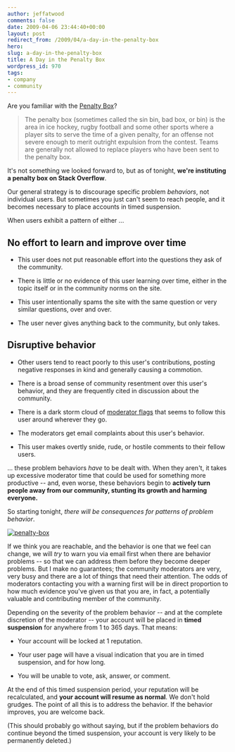 ```yaml
---
author: jeffatwood
comments: false
date: 2009-04-06 23:44:40+00:00
layout: post
redirect_from: /2009/04/a-day-in-the-penalty-box
hero: 
slug: a-day-in-the-penalty-box
title: A Day in the Penalty Box
wordpress_id: 970
tags:
- company
- community
---
```



Are you familiar with the [Penalty Box](http://en.wikipedia.org/wiki/Penalty_box)?





<blockquote>
The penalty box (sometimes called the sin bin, bad box, or bin) is the area in ice hockey, rugby football and some other sports where a player sits to serve the time of a given penalty, for an offense not severe enough to merit outright expulsion from the contest. Teams are generally not allowed to replace players who have been sent to the penalty box.
</blockquote>





It's not something we looked forward to, but as of tonight, **we're instituting a penalty box on Stack Overflow**.



Our general strategy is to discourage specific problem _behaviors_, not individual users. But sometimes you just can't seem to reach people, and it becomes necessary to place accounts in timed suspension.



When users exhibit a pattern of either ...





## No effort to learn and improve over time






  * This user does not put reasonable effort into the questions they ask of the community.

  * There is little or no evidence of this user learning over time, either in the topic itself or in the community norms on the site.

  * This user intentionally spams the site with the same question or very similar questions, over and over.

  * The user never gives anything back to the community, but only takes.






## Disruptive behavior









  * Other users tend to react poorly to this user's contributions, posting negative responses in kind and generally causing a commotion.

  * There is a broad sense of community resentment over this user's behavior, and they are frequently cited in discussion about the community.

  * There is a dark storm cloud of [moderator flags](http://blog.stackoverflow.com/2011/01/improved-flagging/) that seems to follow this user around wherever they go.

  * The moderators get email complaints about this user's behavior.

  * This user makes overtly snide, rude, or hostile comments to their fellow users.




… these problem behaviors _have_ to be dealt with. When they aren't, it takes up excessive moderator time that could be used for something more productive -- and, even worse, these behaviors begin to **actively turn people away from our community, stunting its growth and harming everyone.**



So starting tonight, _there will be consequences for patterns of problem behavior_. 



[![penalty-box](https://i.imgur.com/O0asd4N.jpg)](http://www.flickr.com/photos/jamescalder/511809934/)



If we think you are reachable, and the behavior is one that we feel can change, we will _try_ to warn you via email first when there are behavior problems -- so that we can address them before they become deeper problems. But I make no guarantees; the community moderators are very, very busy and there are a lot of things that need their attention. The odds of moderators contacting you with a warning first will be in direct proportion to how much evidence you've given us that you are, in fact, a potentially valuable and contributing member of the community.



Depending on the severity of the problem behavior -- and at the complete discretion of the moderator -- your account will be placed in **timed suspension** for anywhere from 1 to 365 days. That means:







  * Your account will be locked at 1 reputation.

  * Your user page will have a visual indication that you are in timed suspension, and for how long.

  * You will be unable to vote, ask, answer, or comment.




At the end of this timed suspension period, your reputation will be recalculated, and **your account will resume as normal**. We don't hold grudges. The point of all this is to address the behavior. If the behavior improves, you are welcome back. 



(This should probably go without saying, but if the problem behaviors do continue beyond the timed suspension, your account is very likely to be permanently deleted.)

